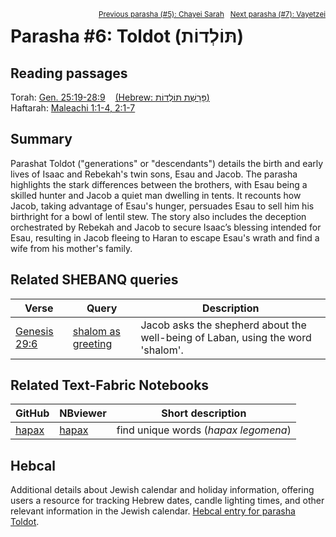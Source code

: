<span style="float: right;"><sup><a href="../05%20-%20Chayei%20Sarah">Previous parasha (#5): Chayei Sarah</a> &nbsp;&nbsp;<a href="../07%20-%20Vayetzei">Next parasha (#7): Vayetzei</a></sup></span>

# Parasha #6: Toldot (תּוֹלְדוֹת) <a name="start"></a>

## Reading passages

Torah: <a href="https://www.stepbible.org/?q=version=NASB2020|reference=Gen.28:19-28:9&options=HNVUG" target="_blank">Gen. 25:19-28:9</a> &nbsp;&nbsp; <a href="https://tikkun.io/#/p/toldot" target="_blank">(Hebrew: פָּרָשַׁת תּוֹלְדוֹת)</a><br>
Haftarah: <a href="https://www.stepbible.org/?q=version=NASB2020|reference=Mal.1:1-4;2:1-7&options=HNVUG" target="_blank">Maleachi 1:1-4, 2:1-7</a>

## Summary

Parashat Toldot ("generations" or "descendants") details the birth and early lives of Isaac and Rebekah's twin sons, Esau and Jacob. The parasha highlights the stark differences between the brothers, with Esau being a skilled hunter and Jacob a quiet man dwelling in tents. It recounts how Jacob, taking advantage of Esau's hunger, persuades Esau to sell him his birthright for a bowl of lentil stew. The story also includes the deception orchestrated by Rebekah and Jacob to secure Isaac’s blessing intended for Esau, resulting in Jacob fleeing to Haran to escape Esau's wrath and find a wife from his mother's family.

## Related SHEBANQ queries

Verse | Query | Description
--- | --- | ---
<a href="https://www.stepbible.org/?q=version=NASB2020\|reference=Gen.29:6&options=HNVUG" target="_blank">Genesis 29:6</a> | <a href="https://shebanq.ancient-data.org/hebrew/queries?goto=3224&version=2021&page=1&mr=r&qw=q" target="_blank">shalom as greeting</a> | Jacob asks the shepherd about the well-being of Laban, using the word 'shalom'.

## Related Text-Fabric Notebooks

GitHub | NBviewer | Short description
---|---|---
[hapax](hapax.ipynb) | <a href="https://nbviewer.org/github/tonyjurg/Parashot/blob/main/WeeklyParasha/06%20-%20Toldot/hapax.ipynb" target="_blank">hapax</a> | find unique words (*hapax legomena*)


## Hebcal

Additional details about Jewish calendar and holiday information, offering users a resource for tracking Hebrew dates, candle lighting times, and other relevant information in the Jewish calendar. <a href="https://www.hebcal.com/sedrot/toldot" target="_blank">Hebcal entry for parasha Toldot</a>.
